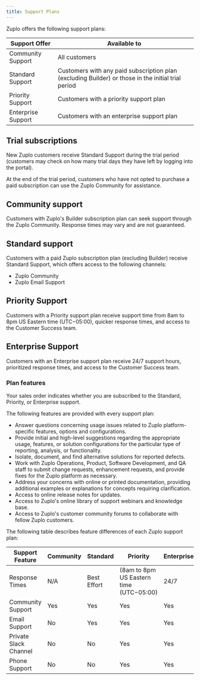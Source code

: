 ```yaml
---
title: Support Plans
---
```


Zuplo offers the following support plans:

| Support Offer      | Available to                                                                                       |
| ------------------ | -------------------------------------------------------------------------------------------------- |
| Community Support  | All customers                                                                                      |
| Standard Support   | Customers with any paid subscription plan (excluding Builder) or those in the initial trial period |
| Priority Support   | Customers with a priority support plan                                                             |
| Enterprise Support | Customers with an enterprise support plan                                                          |

## Trial subscriptions

New Zuplo customers receive Standard Support during the trial period (customers may check on how many trial days they have left by logging into the portal).

At the end of the trial period, customers who have not opted to purchase a paid subscription can use the Zuplo Community for assistance.

## Community support

Customers with Zuplo's Builder subscription plan can seek support through the Zuplo Community. Response times may vary and are not guaranteed.

## Standard support

Customers with a paid Zuplo subscription plan (excluding Builder) receive Standard Support, which offers access to the following channels:

- Zuplo Community
- Zuplo Email Support

## Priority Support

Customers with a Priority support plan receive support time from 8am to 8pm US Eastern time (UTC−05:00), quicker response times, and access to the Customer Success team.

## Enterprise Support

Customers with an Enterprise support plan receive 24/7 support hours, prioritized response times, and access to the Customer Success team.

### Plan features

Your sales order indicates whether you are subscribed to the Standard, Priority, or Enterprise support.

The following features are provided with every support plan:

- Answer questions concerning usage issues related to Zuplo platform-specific features, options and configurations.
- Provide initial and high-level suggestions regarding the appropriate usage, features, or solution configurations for the particular type of reporting, analysis, or functionality.
- Isolate, document, and find alternative solutions for reported defects.
- Work with Zuplo Operations, Product, Software Development, and QA staff to submit change requests, enhancement requests, and provide fixes for the Zuplo platform as necessary.
- Address your concerns with online or printed documentation, providing additional examples or explanations for concepts requiring clarification.
- Access to online release notes for updates.
- Access to Zuplo's online library of support webinars and knowledge base.
- Access to Zuplo's customer community forums to collaborate with fellow Zuplo customers.

The following table describes feature differences of each Zuplo support plan:

| Support Feature       | Community | Standard    | Priority                                | Enterprise |
| --------------------- | --------- | ----------- | --------------------------------------- | ---------- |
| Response Times        | N/A       | Best Effort | (8am to 8pm US Eastern time (UTC−05:00) | 24/7       |
| Community Support     | Yes       | Yes         | Yes                                     | Yes        |
| Email Support         | No        | Yes         | Yes                                     | Yes        |
| Private Slack Channel | No        | No          | Yes                                     | Yes        |
| Phone Support         | No        | No          | Yes                                     | Yes        |
